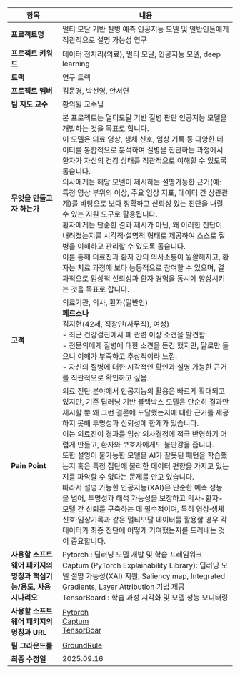 
| 항목 | 내용 |
|------|------|
| **프로젝트명** | 멀티 모달 기반 질병 예측 인공지능 모델 및 일반인들에게 직관적으로 설명 가능성 연구 |
| **프로젝트 키워드** | 데이터 전처리(의료), 멀티 모달, 인공지능 모델, deep learning |
| **트랙** | 연구 트랙 |
| **프로젝트 멤버** | 김문경, 박선영, 안서연 |
| **팀 지도 교수** | 황의원 교수님 |
| **무엇을 만들고자 하는가** | 본 프로젝트는 멀티모달 기반 질병 판단 인공지능 모델을 개발하는 것을 목표로 합니다.<br>이 모델은 의료 영상, 생체 신호, 임상 기록 등 다양한 데이터를 통합적으로 분석하여 질병을 진단하는 과정에서 환자가 자신의 건강 상태를 직관적으로 이해할 수 있도록 돕습니다.<br>의사에게는 해당 모델이 제시하는 설명가능한 근거(예: 특정 영상 부위의 이상, 주요 임상 지표, 데이터 간 상관관계)를 바탕으로 보다 정확하고 신뢰성 있는 진단을 내릴 수 있는 지원 도구로 활용됩니다.<br>환자에게는 단순한 결과 제시가 아닌, 왜 이러한 진단이 내려졌는지를 시각적·설명적 형태로 제공하여 스스로 질병을 이해하고 관리할 수 있도록 돕습니다.<br>이를 통해 의료진과 환자 간의 의사소통이 원활해지고, 환자는 치료 과정에 보다 능동적으로 참여할 수 있으며, 결과적으로 임상적 신뢰성과 환자 경험을 동시에 향상시키는 것을 목표로 합니다. |
| **고객** | 의료기관, 의사, 환자(일반인)<br>**페르소나**<br>김지현(42세, 직장인(사무직), 여성)<br>- 최근 건강검진에서 폐 관련 이상 소견을 발견함.<br>- 전문의에게 질병에 대한 소견을 듣긴 했지만, 말로만 들으니 이해가 부족하고 추상적이라 느낌.<br>- 자신의 질병에 대한 시각적인 확인과 설명 가능한 근거를 직관적으로 확인하고 싶음. |
| **Pain Point** | 의료 진단 분야에서 인공지능의 활용은 빠르게 확대되고 있지만, 기존 딥러닝 기반 블랙박스 모델은 단순히 결과만 제시할 뿐 왜 그런 결론에 도달했는지에 대한 근거를 제공하지 못해 투명성과 신뢰성에 한계가 있습니다.<br>이는 의료진이 결과를 임상 의사결정에 적극 반영하기 어렵게 만들고, 환자와 보호자에게도 불안감을 줍니다.<br>또한 설명이 불가능한 모델은 AI가 잘못된 패턴을 학습했는지 혹은 특정 집단에 불리한 데이터 편향을 가지고 있는지를 파악할 수 없다는 문제를 안고 있습니다.<br>따라서 설명 가능한 인공지능(XAI)은 단순한 예측 성능을 넘어, 투명성과 해석 가능성을 보장하고 의사-환자-모델 간 신뢰를 구축하는 데 필수적이며, 특히 영상·생체신호·임상기록과 같은 멀티모달 데이터를 활용할 경우 각 데이터가 최종 진단에 어떻게 기여했는지를 드러내는 것이 중요합니다. |
| **사용할 소프트웨어 패키지의 명칭과 핵심기능/용도, 사용시나리오** | Pytorch : 딥러닝 모델 개발 및 학습 프레임워크<br>Captum (PyTorch Explainability Library): 딥러닝 모델 설명 가능성(XAI) 지원, Saliency map, Integrated Gradients, Layer Attribution 기법 제공<br>TensorBoard : 학습 과정 시각화 및 모델 성능 모니터링 |
| **사용할 소프트웨어 패키지의 명칭과 URL** | [Pytorch](https://pytorch.org/)<br>[Captum](https://captum.ai/?utm_source=chatgpt.com)<br>[TensorBoar](https://www.tensorflow.org/tensorboard?utm_source=chatgpt.com) |
| **팀 그라운드룰** | [GroundRule](https://github.com/kmk0105-S2/CapstoneDesign-25/blob/main/GroudRule.MD) |
| **최종 수정일** | 2025.09.16 |


